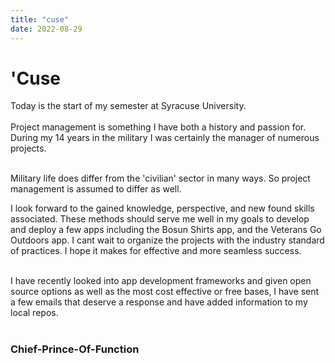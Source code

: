 ```yaml
---
title: "cuse"
date: 2022-08-29
---
```


# 'Cuse

Today is the start of my semester at Syracuse University. </br></br>
Project management is something I have both a history and passion for. During my 14 years in the military I was certainly the manager of numerous projects. </br></br>

Military life does differ from the 'civilian' sector in many ways. So project management is assumed to differ as well.

I look forward to the gained knowledge, perspective, and new found skills associated. These methods should serve me well in my goals to develop and deploy a few apps including the Bosun Shirts app, and the Veterans Go Outdoors app. I cant wait to organize the projects with the industry standard of practices. I hope it makes for effective and more seamless success. </br></br>

I have recently looked into app development frameworks and given open source options as well as the most cost effective or free bases, I have sent a few emails that deserve a response and have added information to my local repos. </br></br>

### Chief-Prince-Of-Function

